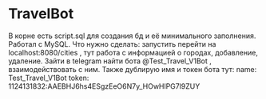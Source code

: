# TravelBot
В корне есть script.sql для создания бд и её минимального заполнения. Работал с MySQL.
Что нужно сделать: запустить перейти на localhost:8080/cities , тут работа с информацией о городах, добавление, удаление.
Зайти в telegram найти бота @Test_Travel_V1Bot , взаимодействовать с ним.
Также дублирую имя и токен бота тут:
                                    name: Test_Travel_V1Bot 
                                    token: 1124131832:AAEBHJ6hs4ESgzEeO6N7y_HOwHlPG7l9ZUY
